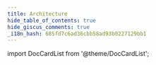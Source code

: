 ```yaml
---
title: Architecture
hide_table_of_contents: true
hide_giscus_comments: true
_i18n_hash: 685fd7c6ad36cbb58ad93b0227129bb1
---
```

<Head>
  <style>{`
  .container {
    max-width: 65em !important;
  }
  `}</style>
</Head>

<!-- vale off -->
import DocCardList from '@theme/DocCardList';

<!-- vale on -->

<DocCardList className="topics-list" />
